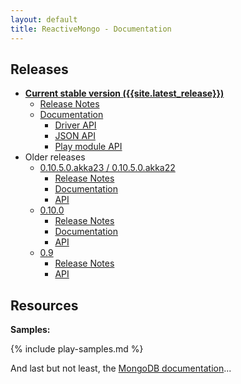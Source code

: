 ```yaml
---
layout: default
title: ReactiveMongo - Documentation
---
```


## Releases

* [**Current stable version ({{site.latest_release}})**](/releases/{{site.latest_major_release}}/documentation/index.html)
  * [Release Notes](/releases/{{site.latest_major_release}}/documentation/release-details.html)
  * [Documentation](/releases/{{site.latest_major_release}}/documentation/index.html)
    * [Driver API](/releases/{{site.latest_major_release}}/api/index.html)
    * [JSON API](/releases/{{site.latest_major_release}}/json-api/index.html)
    * [Play module API](/releases/{{site.latest_major_release}}/play-api/index.html)
* Older releases
  * [0.10.5.0.akka23 / 0.10.5.0.akka22](/releases/0.10.5/documentation/index.html)
    * [Release Notes](/releases/0.10.5/documentation/release-details.html)
    * [Documentation](/releases/0.10.5/documentation/index.html)
    * [API](/releases/0.10.5/api/index.html)
  * [0.10.0](/releases/0.10/documentation/index.html)
    * [Release Notes](/releases/0.10/documentation/release-details.html)
    * [Documentation](/releases/0.10/documentation/index.html)
    * [API](/releases/0.10/api/index.html)
  * [0.9](/releases/0.9/notes.html)
    * [Release Notes](/releases/0.9/notes.html)
    * [API](/releases/0.9/api/index.html)

## Resources

**Samples:**

{% include play-samples.md %}

And last but not least, the [MongoDB documentation](http://docs.mongodb.org)...
